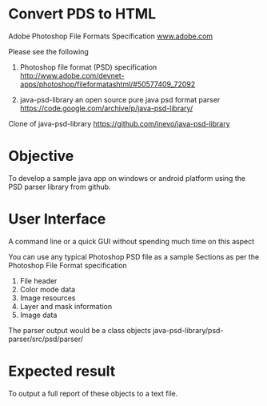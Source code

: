 # Convert PDS to HTML
Adobe Photoshop File Formats Specification
www.adobe.com

Please see the following 

1) Photoshop file format (PSD) specification
http://www.adobe.com/devnet-apps/photoshop/fileformatashtml/#50577409_72092

2) java-psd-library an open source pure java psd format parser
https://code.google.com/archive/p/java-psd-library/

Clone of java-psd-library
https://github.com/inevo/java-psd-library

# Objective
To develop a sample java app on windows or android platform using the PSD parser library from github.

# User Interface
A command line or a quick GUI without spending much time on this aspect

You can use any typical Photoshop PSD file as a sample 
Sections as per the Photoshop File Format specification

1) File header
2) Color mode data
3) Image resources
4) Layer and mask information
5) Image data

The parser output would be a class objects 
java-psd-library/psd-parser/src/psd/parser/

# Expected result
To output a full report of these objects to a text file.


